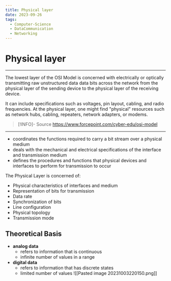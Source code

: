 ```yaml
---
title: Physical layer
date: 2023-09-26
tags:
  - Computer-Science
  - DataCommunication
  - Networking
---
```


# Physical layer

---

The lowest layer of the OSI Model is concerned with electrically or optically transmitting raw unstructured data data bits across the network from the physical layer of the sending device to the physical layer of the receiving device.

It can include specifications such as voltages, pin layout, cabling, and radio frequencies. At the physical layer, one might find "physical" resources such as network hubs, cabling, repeaters, network adapters, or modems.

> [!INFO]- Source
> https://www.forcepoint.com/cyber-edu/osi-model

---

- coordinates the functions required to carry a bit stream over a physical medium
- deals with the mechanical and electrical specifications of the interface and transmission medium
- defines the procedures and functions that physical devices and interfaces to perform for transmission to occur

The Physical Layer is concerned of:

- Physical characteristics of interfaces and medium
- Representation of bits for transmission
- Data rate
- Synchronization of bits
- Line configuration
- Physical topology
- Transmission mode

## Theoretical Basis
- **analog data**
	- refers to information that is continuous
	- infinite number of values in a range
- **digital data**
	- refers to information that has discrete states
	- limited number of values
 ![[Pasted image 20231003220150.png]]
 